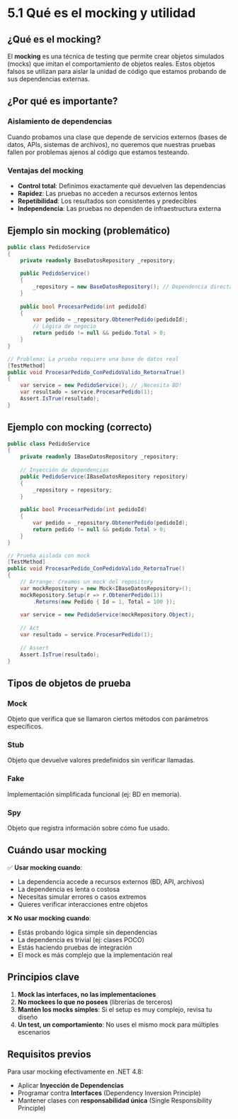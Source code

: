 # 5.1 Qué es el mocking y utilidad

## ¿Qué es el mocking?

El **mocking** es una técnica de testing que permite crear objetos simulados (mocks) que imitan el comportamiento de objetos reales. Estos objetos falsos se utilizan para aislar la unidad de código que estamos probando de sus dependencias externas.

## ¿Por qué es importante?

### Aislamiento de dependencias
Cuando probamos una clase que depende de servicios externos (bases de datos, APIs, sistemas de archivos), no queremos que nuestras pruebas fallen por problemas ajenos al código que estamos testeando.

### Ventajas del mocking

- **Control total**: Definimos exactamente qué devuelven las dependencias
- **Rapidez**: Las pruebas no acceden a recursos externos lentos
- **Repetibilidad**: Los resultados son consistentes y predecibles
- **Independencia**: Las pruebas no dependen de infraestructura externa

## Ejemplo sin mocking (problemático)

```csharp
public class PedidoService
{
    private readonly BaseDatosRepository _repository;
    
    public PedidoService()
    {
        _repository = new BaseDatosRepository(); // Dependencia directa
    }
    
    public bool ProcesarPedido(int pedidoId)
    {
        var pedido = _repository.ObtenerPedido(pedidoId);
        // Lógica de negocio
        return pedido != null && pedido.Total > 0;
    }
}

// Problema: La prueba requiere una base de datos real
[TestMethod]
public void ProcesarPedido_ConPedidoValido_RetornaTrue()
{
    var service = new PedidoService(); // ¡Necesita BD!
    var resultado = service.ProcesarPedido(1);
    Assert.IsTrue(resultado);
}
```

## Ejemplo con mocking (correcto)

```csharp
public class PedidoService
{
    private readonly IBaseDatosRepository _repository;
    
    // Inyección de dependencias
    public PedidoService(IBaseDatosRepository repository)
    {
        _repository = repository;
    }
    
    public bool ProcesarPedido(int pedidoId)
    {
        var pedido = _repository.ObtenerPedido(pedidoId);
        return pedido != null && pedido.Total > 0;
    }
}

// Prueba aislada con mock
[TestMethod]
public void ProcesarPedido_ConPedidoValido_RetornaTrue()
{
    // Arrange: Creamos un mock del repository
    var mockRepository = new Mock<IBaseDatosRepository>();
    mockRepository.Setup(r => r.ObtenerPedido(1))
        .Returns(new Pedido { Id = 1, Total = 100 });
    
    var service = new PedidoService(mockRepository.Object);
    
    // Act
    var resultado = service.ProcesarPedido(1);
    
    // Assert
    Assert.IsTrue(resultado);
}
```

## Tipos de objetos de prueba

### Mock
Objeto que verifica que se llamaron ciertos métodos con parámetros específicos.

### Stub
Objeto que devuelve valores predefinidos sin verificar llamadas.

### Fake
Implementación simplificada funcional (ej: BD en memoria).

### Spy
Objeto que registra información sobre cómo fue usado.

## Cuándo usar mocking

✅ **Usar mocking cuando**:
- La dependencia accede a recursos externos (BD, API, archivos)
- La dependencia es lenta o costosa
- Necesitas simular errores o casos extremos
- Quieres verificar interacciones entre objetos

❌ **No usar mocking cuando**:
- Estás probando lógica simple sin dependencias
- La dependencia es trivial (ej: clases POCO)
- Estás haciendo pruebas de integración
- El mock es más complejo que la implementación real

## Principios clave

1. **Mock las interfaces, no las implementaciones**
2. **No mockees lo que no posees** (librerías de terceros)
3. **Mantén los mocks simples**: Si el setup es muy complejo, revisa tu diseño
4. **Un test, un comportamiento**: No uses el mismo mock para múltiples escenarios

## Requisitos previos

Para usar mocking efectivamente en .NET 4.8:
- Aplicar **Inyección de Dependencias**
- Programar contra **Interfaces** (Dependency Inversion Principle)
- Mantener clases con **responsabilidad única** (Single Responsibility Principle)
